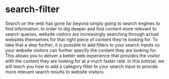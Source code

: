 # search-filter
Search on the web has gone far beyond simply going to search engines to find information. In order to dig deeper and find content more relevant to search queries, website visitors are increasingly searching through actual websites themselves for that right piece of content they're looking for. To take that a step further, it is possible to add filters to your search inputs so your website visitors can further specify the content they are looking for. This allows you to deliver a better web experience that provides the visitor with the content they are looking for at a much faster rate.  In this tutorial, we will teach you how to add a category filter to your search input to provide more relevant search results to website visitors.
